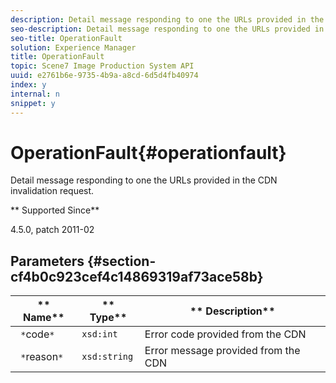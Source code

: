 ```yaml
---
description: Detail message responding to one the URLs provided in the CDN invalidation request.
seo-description: Detail message responding to one the URLs provided in the CDN invalidation request.
seo-title: OperationFault
solution: Experience Manager
title: OperationFault
topic: Scene7 Image Production System API
uuid: e2761b6e-9735-4b9a-a8cd-6d5d4fb40974
index: y
internal: n
snippet: y
---
```


# OperationFault{#operationfault}

Detail message responding to one the URLs provided in the CDN invalidation request.

 ** Supported Since**

4.5.0, patch 2011-02

## Parameters {#section-cf4b0c923cef4c14869319af73ace58b}

|  ** Name** | ** Type** | ** Description** |
|---|---|---|
|  ` *`code`*`  | `xsd:int`  | Error code provided from the CDN  |
|  ` *`reason`*`  | `xsd:string`  | Error message provided from the CDN  |

